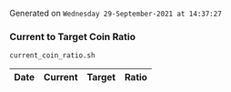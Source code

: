 Generated on `Wednesday 29-September-2021 at 14:37:27`

### Current to Target Coin Ratio
`current_coin_ratio.sh`

Date|Current|Target|Ratio
---|---|---|---
